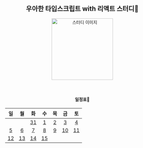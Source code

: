 <div align="center">

<h2>우아한 타입스크립트 with 리액트 스터디📒</h2>

<img src="https://github.com/user-attachments/assets/5abf30b2-e7f3-45ed-8d4a-c7eea44e67d0" alt="스터디 이미지" width="200px">
<br>
<br>
<br>

#### 일정표📅

<table style="margin: 0 auto">
  <thead align="center">
    <tr>
      <th>일</th>
      <th>월</th>
      <th>화</th>
      <th>수</th>
      <th>목</th>
      <th>금</th>
      <th>토</th>
    </tr>
  </thead>
  <tbody align="center">
    <tr>
      <td></td>
      <td></td>
      <td><a href="">31</a></td>
      <td><a href="">1</a></td>
      <td><a href="">2</a></td>
      <td><a href="">3</a></td>
      <td><a href="">4</a></td>
    </tr>
    <tr>
      <td><a href="">5</a></td>
      <td><a href="">6</a></td>
      <td><a href="">7</a></td>
      <td><a href="">8</a></td>
      <td><a href="">9</a></td>
      <td><a href="">10</a></td>
      <td><a href="">11</a></td>
    </tr>
    <tr>
      <td><a href="">12</a></td>
      <td><a href="">13</a></td>
      <td><a href="">14</a></td>
      <td><a href="">15</a></td>
      <td></td>
      <td></td>
      <td></td>
    </tr>
  </tbody>
</table>

</div>
